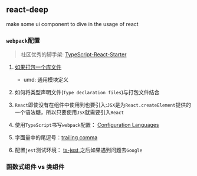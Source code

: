 ## react-deep
make some ui component to dive in the usage of react

### `webpack`配置
> 社区优秀的脚手架: [TypeScript-React-Starter](https://github.com/microsoft/TypeScript-React-Starter)

1. [如果打包一个库文件](https://webpack.js.org/guides/author-libraries/) 
    * umd: 通用模块定义
    
2. 如何将类型声明文件(`Type declaration files`)与打包文件结合

3. `React`即使没有在组件中使用到也要引入:`JSX`是为`React.createElement`提供的一个语法糖，所以只要使用`JSX`就需要引入`React`

4. 使用`TypeScript`书写`webpack`配置： [Configuration Languages](https://webpack.js.org/configuration/configuration-languages/#typescript)

5. 字面量中的尾逗号：[trailing comma](https://developer.mozilla.org/zh-CN/docs/Web/JavaScript/Reference/Trailing_commas)

6. 配置`jest`测试环境： [ts-jest](https://github.com/kulshekhar/ts-jest),之后如果遇到问题去`Google`

### 函数式组件 vs 类组件
